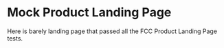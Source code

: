 # Mock Product Landing Page
Here is barely landing page that passed all the FCC Product Landing Page tests.